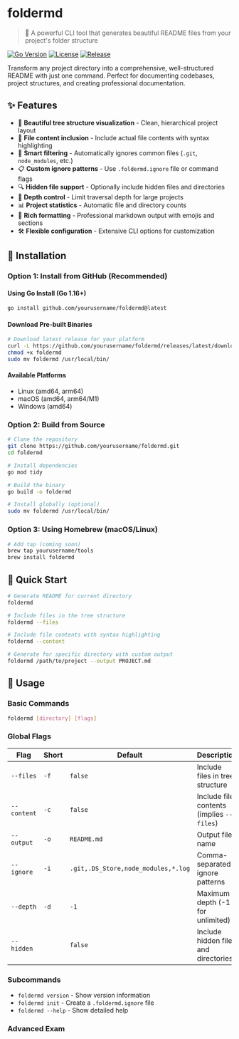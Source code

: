 # foldermd

> 🚀 A powerful CLI tool that generates beautiful README files from your project's folder structure

[![Go Version](https://img.shields.io/badge/Go-%3E%3D%201.19-blue)](https://golang.org/)
[![License](https://img.shields.io/badge/License-MIT-green.svg)](LICENSE)
[![Release](https://img.shields.io/github/v/release/yourusername/foldermd)](https://github.com/yourusername/foldermd/releases)

Transform any project directory into a comprehensive, well-structured README with just one command. Perfect for documenting codebases, project structures, and creating professional documentation.

## ✨ Features

- 🌳 **Beautiful tree structure visualization** - Clean, hierarchical project layout
- 📄 **File content inclusion** - Include actual file contents with syntax highlighting
- 🎯 **Smart filtering** - Automatically ignores common files (`.git`, `node_modules`, etc.)
- 📋 **Custom ignore patterns** - Use `.foldermd.ignore` file or command flags
- 🔍 **Hidden file support** - Optionally include hidden files and directories
- 📏 **Depth control** - Limit traversal depth for large projects
- 📊 **Project statistics** - Automatic file and directory counts
- 🎨 **Rich formatting** - Professional markdown output with emojis and sections
- 🛠️ **Flexible configuration** - Extensive CLI options for customization

## 🚀 Installation

### Option 1: Install from GitHub (Recommended)

#### Using Go Install (Go 1.16+)
```bash
go install github.com/yourusername/foldermd@latest
```

#### Download Pre-built Binaries
```bash
# Download latest release for your platform
curl -L https://github.com/yourusername/foldermd/releases/latest/download/foldermd-linux-amd64 -o foldermd
chmod +x foldermd
sudo mv foldermd /usr/local/bin/
```

#### Available Platforms
- Linux (amd64, arm64)
- macOS (amd64, arm64/M1)
- Windows (amd64)

### Option 2: Build from Source

```bash
# Clone the repository
git clone https://github.com/yourusername/foldermd.git
cd foldermd

# Install dependencies
go mod tidy

# Build the binary
go build -o foldermd

# Install globally (optional)
sudo mv foldermd /usr/local/bin/
```

### Option 3: Using Homebrew (macOS/Linux)

```bash
# Add tap (coming soon)
brew tap yourusername/tools
brew install foldermd
```

## 📖 Quick Start

```bash
# Generate README for current directory
foldermd

# Include files in the tree structure
foldermd --files

# Include file contents with syntax highlighting
foldermd --content

# Generate for specific directory with custom output
foldermd /path/to/project --output PROJECT.md
```

## 🎯 Usage

### Basic Commands

```bash
foldermd [directory] [flags]
```

### Global Flags

| Flag | Short | Default | Description |
|------|-------|---------|-------------|
| `--files` | `-f` | `false` | Include files in tree structure |
| `--content` | `-c` | `false` | Include file contents (implies `--files`) |
| `--output` | `-o` | `README.md` | Output file name |
| `--ignore` | `-i` | `.git,.DS_Store,node_modules,*.log` | Comma-separated ignore patterns |
| `--depth` | `-d` | `-1` | Maximum depth (-1 for unlimited) |
| `--hidden` | | `false` | Include hidden files and directories |

### Subcommands

- `foldermd version` - Show version information
- `foldermd init` - Create a `.foldermd.ignore` file
- `foldermd --help` - Show detailed help

### Advanced Exam